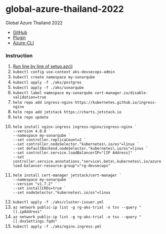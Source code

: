 # global-azure-thailand-2022
Global Azure Thailand 2022

- [GitHub](https://github.com/)
- [Plugin](https://github.com/mc1arke/sonarqube-community-branch-plugin)
- [Azure-CLI](https://docs.microsoft.com/en-us/cli/azure/install-azure-cli)

### Instruction

1. [Run line by line of setup.azcli](setup.azcli)
2. ```kubectl config use-context aks-devsecops-admin```
3. ```kubectl create namespace my-sonarqube```
4. ```kubectl apply -f ./aks/postgres```
5. ```kubectl apply -f ./aks/sonarqube```
6. ```kubectl label namespace my-sonarqube cert-manager.io/disable-validation=true```
7. ```helm repo add ingress-nginx https://kubernetes.github.io/ingress-nginx```
8. ```helm repo add jetstack https://charts.jetstack.io```
9. ```helm repo update```
10. ``` 
    helm install nginx-ingress ingress-nginx/ingress-nginx `  
    --version 4.0.8 `
    --namespace my-sonarqube `
    --set controller.replicaCount=2 `
    --set controller.nodeSelector."kubernetes\.io/os"=linux `
    --set defaultBackend.nodeSelector."kubernetes\.io/os"=linux `
    --set controller.service.loadBalancerIP="[IP Address]" `
    --set controller.service.annotations."service\.beta\.kubernetes\.io/azure-load-balancer-resource-group"="rg-devsecops"
    ```
11. ```
    helm install cert-manager jetstack/cert-manager `
    --namespace my-sonarqube `
    --version "v1.7.2" `
    --set installCRDs=true `
    --set nodeSelector."kubernetes\.io/os"=linux
    ```
12. ```kubectl apply -f ./aks/cluster-issuer.yml```
13. ```az network public-ip list -g rg-aks-trial -o tsv --query "[].ipAddress"```
14. ```az network public-ip list -g rg-aks-trial -o tsv --query "[].dnsSettings.fqdn"```
15. ```kubectl apply -f ./aks/nginx.ingress.yml```

